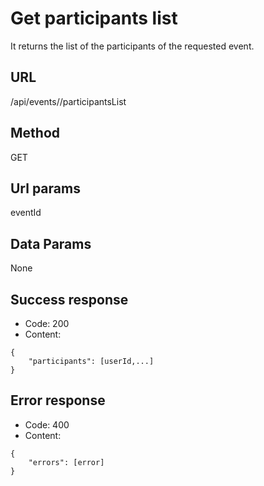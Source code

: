 # Get participants list

It returns the list of the participants of the requested event.

## URL

/api/events/<eventId>/participantsList

## Method

GET

## Url params

eventId

## Data Params

None

## Success response

- Code: 200
- Content:
```
{
    "participants": [userId,...]
}
```

## Error response
- Code: 400
- Content:
```
{
    "errors": [error]
}
```